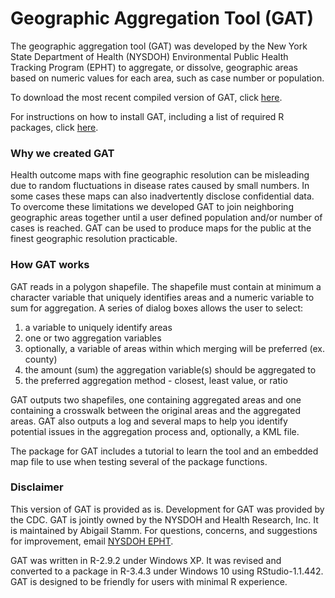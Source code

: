 # Geographic Aggregation Tool (GAT)

The geographic aggregation tool (GAT) was developed by the New York State Department of Health (NYSDOH) Environmental Public Health Tracking Program (EPHT) to aggregate, or dissolve, geographic areas based on numeric values for each area, such as case number or population.

To download the most recent compiled version of GAT, click [here](compiles/gatpkg_1.60.3.tar.gz). 

For instructions on how to install GAT, including a list of required R packages, click [here](compiles/gat_install_instructions.pdf).




### Why we created GAT

Health outcome maps with fine geographic resolution can be misleading due to 
random fluctuations in disease rates caused by small numbers. In some cases 
these maps can also inadvertently disclose confidential data. To overcome 
these limitations we developed GAT to join neighboring geographic areas 
together until a user defined population and/or number of cases is reached. 
GAT can be used to produce maps for the public at the finest geographic 
resolution practicable.

### How GAT works

GAT reads in a polygon shapefile. The shapefile must contain at minimum a 
character variable that uniquely identifies areas 
and a numeric variable to sum for aggregation. A series of dialog boxes 
allows the user to select: 

1. a variable to uniquely identify areas
2. one or two aggregation variables
3. optionally, a variable of areas within which merging will be preferred (ex. county)
4. the amount (sum) the aggregation variable(s) should be aggregated to
5. the preferred aggregation method - closest, least value, or ratio

GAT outputs two shapefiles, one containing aggregated areas and one containing a crosswalk between the original areas and the aggregated areas. GAT also outputs a log and several maps to help you identify potential issues in the aggregation process and, optionally, a KML file.

The package for GAT includes a tutorial to learn the tool and an embedded map file to use when testing several of the package functions. 

### Disclaimer

This version of GAT is provided as is. Development for GAT was provided by the CDC. GAT is jointly owned by the NYSDOH and Health Research, Inc. It is maintained by Abigail Stamm. For questions, concerns, and suggestions for improvement, email [NYSDOH EPHT](mailto:epht@health.ny.gov?subject=[GAT]).

GAT was written in R-2.9.2 under Windows XP. It was revised and converted to 
a package in R-3.4.3 under Windows 10 using RStudio-1.1.442. GAT is designed to be friendly for users with minimal R experience.


